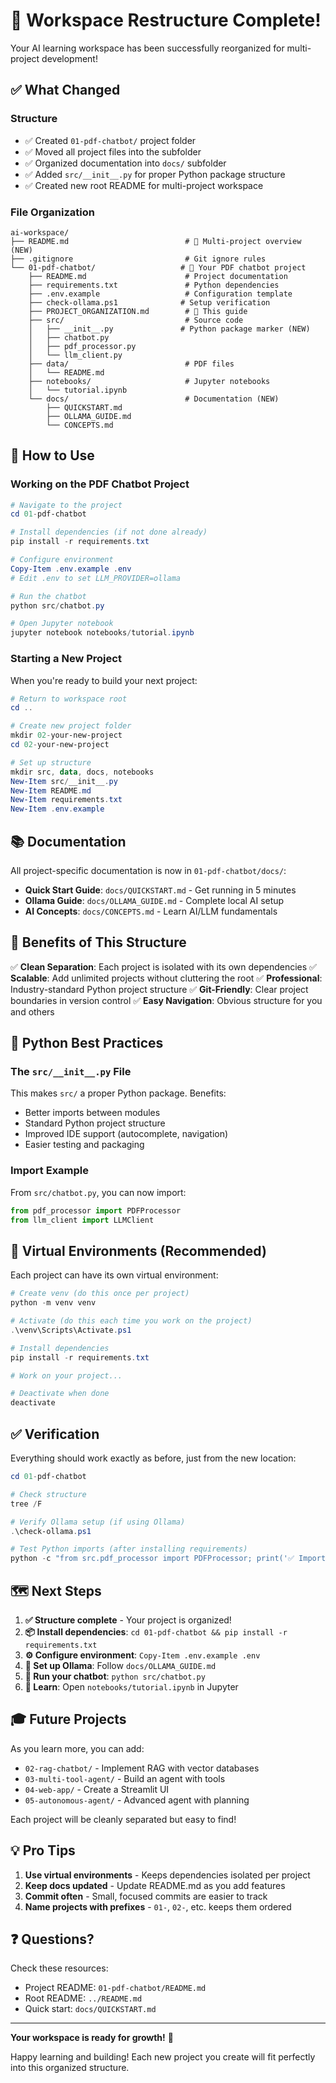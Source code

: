 # 🎉 Workspace Restructure Complete!

Your AI learning workspace has been successfully reorganized for multi-project development!

## ✅ What Changed

### Structure
- ✅ Created `01-pdf-chatbot/` project folder
- ✅ Moved all project files into the subfolder
- ✅ Organized documentation into `docs/` subfolder
- ✅ Added `src/__init__.py` for proper Python package structure
- ✅ Created new root README for multi-project workspace

### File Organization
```
ai-workspace/
├── README.md                          # 📖 Multi-project overview (NEW)
├── .gitignore                         # Git ignore rules
└── 01-pdf-chatbot/                   # 📁 Your PDF chatbot project
    ├── README.md                      # Project documentation
    ├── requirements.txt               # Python dependencies
    ├── .env.example                   # Configuration template
    ├── check-ollama.ps1              # Setup verification
    ├── PROJECT_ORGANIZATION.md        # 📖 This guide
    ├── src/                           # Source code
    │   ├── __init__.py               # Python package marker (NEW)
    │   ├── chatbot.py
    │   ├── pdf_processor.py
    │   └── llm_client.py
    ├── data/                          # PDF files
    │   └── README.md
    ├── notebooks/                     # Jupyter notebooks
    │   └── tutorial.ipynb
    └── docs/                          # Documentation (NEW)
        ├── QUICKSTART.md
        ├── OLLAMA_GUIDE.md
        └── CONCEPTS.md
```

## 🚀 How to Use

### Working on the PDF Chatbot Project

```powershell
# Navigate to the project
cd 01-pdf-chatbot

# Install dependencies (if not done already)
pip install -r requirements.txt

# Configure environment
Copy-Item .env.example .env
# Edit .env to set LLM_PROVIDER=ollama

# Run the chatbot
python src/chatbot.py

# Open Jupyter notebook
jupyter notebook notebooks/tutorial.ipynb
```

### Starting a New Project

When you're ready to build your next project:

```powershell
# Return to workspace root
cd ..

# Create new project folder
mkdir 02-your-new-project
cd 02-your-new-project

# Set up structure
mkdir src, data, docs, notebooks
New-Item src/__init__.py
New-Item README.md
New-Item requirements.txt
New-Item .env.example
```

## 📚 Documentation

All project-specific documentation is now in `01-pdf-chatbot/docs/`:

- **Quick Start Guide**: `docs/QUICKSTART.md` - Get running in 5 minutes
- **Ollama Guide**: `docs/OLLAMA_GUIDE.md` - Complete local AI setup
- **AI Concepts**: `docs/CONCEPTS.md` - Learn AI/LLM fundamentals

## 🎯 Benefits of This Structure

✅ **Clean Separation**: Each project is isolated with its own dependencies
✅ **Scalable**: Add unlimited projects without cluttering the root
✅ **Professional**: Industry-standard Python project structure
✅ **Git-Friendly**: Clear project boundaries in version control
✅ **Easy Navigation**: Obvious structure for you and others

## 🐍 Python Best Practices

### The `src/__init__.py` File
This makes `src/` a proper Python package. Benefits:
- Better imports between modules
- Standard Python project structure
- Improved IDE support (autocomplete, navigation)
- Easier testing and packaging

### Import Example
From `src/chatbot.py`, you can now import:
```python
from pdf_processor import PDFProcessor
from llm_client import LLMClient
```

## 🔄 Virtual Environments (Recommended)

Each project can have its own virtual environment:

```powershell
# Create venv (do this once per project)
python -m venv venv

# Activate (do this each time you work on the project)
.\venv\Scripts\Activate.ps1

# Install dependencies
pip install -r requirements.txt

# Work on your project...

# Deactivate when done
deactivate
```

## ✅ Verification

Everything should work exactly as before, just from the new location:

```powershell
cd 01-pdf-chatbot

# Check structure
tree /F

# Verify Ollama setup (if using Ollama)
.\check-ollama.ps1

# Test Python imports (after installing requirements)
python -c "from src.pdf_processor import PDFProcessor; print('✅ Imports work!')"
```

## 🗺️ Next Steps

1. **✅ Structure complete** - Your project is organized!
2. **📦 Install dependencies**: `cd 01-pdf-chatbot && pip install -r requirements.txt`
3. **⚙️ Configure environment**: `Copy-Item .env.example .env`
4. **🦙 Set up Ollama**: Follow `docs/OLLAMA_GUIDE.md`
5. **🚀 Run your chatbot**: `python src/chatbot.py`
6. **📓 Learn**: Open `notebooks/tutorial.ipynb` in Jupyter

## 🎓 Future Projects

As you learn more, you can add:
- `02-rag-chatbot/` - Implement RAG with vector databases
- `03-multi-tool-agent/` - Build an agent with tools
- `04-web-app/` - Create a Streamlit UI
- `05-autonomous-agent/` - Advanced agent with planning

Each project will be cleanly separated but easy to find!

## 💡 Pro Tips

1. **Use virtual environments** - Keeps dependencies isolated per project
2. **Keep docs updated** - Update README.md as you add features
3. **Commit often** - Small, focused commits are easier to track
4. **Name projects with prefixes** - `01-`, `02-`, etc. keeps them ordered

## ❓ Questions?

Check these resources:
- Project README: `01-pdf-chatbot/README.md`
- Root README: `../README.md`
- Quick start: `docs/QUICKSTART.md`

---

**Your workspace is ready for growth!** 🎉

Happy learning and building! Each new project you create will fit perfectly into this organized structure.
